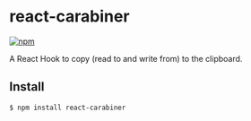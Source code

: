 # react-carabiner

[![npm](https://img.shields.io/npm/v/react-carabiner.svg)](https://www.npmjs.com/package/react-carabiner)

A React Hook to copy (read to and write from) to the clipboard.

## Install

```
$ npm install react-carabiner
```
